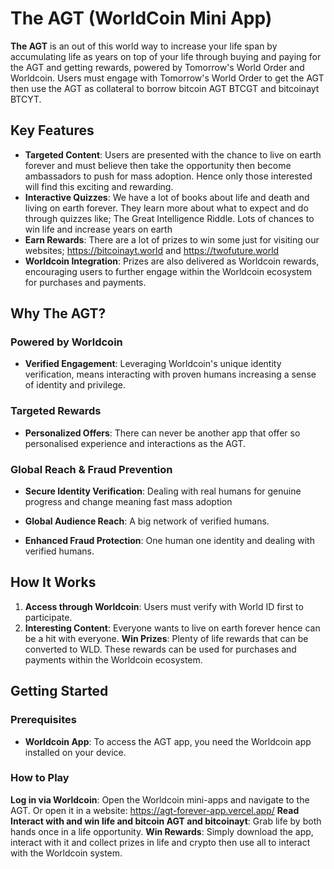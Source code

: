 # The AGT (WorldCoin Mini App)


**The AGT** is an out of this world way to increase your life span by accumulating life as years on top of your life through buying and paying for the AGT and getting rewards, powered by Tomorrow's World Order and Worldcoin. Users must engage with Tomorrow's World Order to get the AGT then use the AGT as collateral to borrow bitcoin AGT BTCGT and bitcoinayt BTCYT.
## Key Features
- **Targeted Content**: Users are presented with the chance to live on earth forever and must believe then take the opportunity then become ambassadors to push for mass adoption. Hence only those interested will find this exciting and rewarding.
- **Interactive Quizzes**: We have a lot of books about life and death and living on earth forever. They learn more about what to expect and do through quizzes like; The Great Intelligence Riddle. Lots of chances to win life and increase years on earth
- **Earn Rewards**: There are a lot of prizes to win some just for visiting our websites; https://bitcoinayt.world and https://twofuture.world
- **Worldcoin Integration**: Prizes are also delivered as Worldcoin rewards, encouraging users to further engage within the Worldcoin ecosystem for purchases and payments.
## Why The AGT?
### Powered by Worldcoin
- **Verified Engagement**: Leveraging Worldcoin's unique identity verification, means interacting with proven humans increasing a sense of identity and privilege.
### Targeted Rewards
- **Personalized Offers**: There can never be another app that offer so personalised experience and interactions as the AGT. 
### Global Reach & Fraud Prevention
- **Secure Identity Verification**: Dealing with real humans for genuine progress and change meaning fast mass adoption
- **Global Audience Reach**: A big network of verified humans.

- **Enhanced Fraud Protection**: One human one identity and dealing with verified humans.
## How It Works
1. **Access through Worldcoin**: Users must verify with World ID first to participate.
2. **Interesting Content**: Everyone wants to live on earth forever hence can be a hit with everyone.
**Win Prizes**: Plenty of life rewards that can be converted to WLD. These rewards can be used for purchases and payments within the Worldcoin ecosystem.
## Getting Started
### Prerequisites
- **Worldcoin App**: To access the AGT app, you need the Worldcoin app installed on your device.
### How to Play
**Log in via Worldcoin**: Open the Worldcoin mini-apps and navigate to the AGT. Or open it in a website: https://agt-forever-app.vercel.app/
**Read Interact with and win life and bitcoin AGT and bitcoinayt**: Grab life by both hands once in a life opportunity.
**Win Rewards**: Simply download the app, interact with it and collect prizes in life and crypto then use all to interact with the Worldcoin system.
